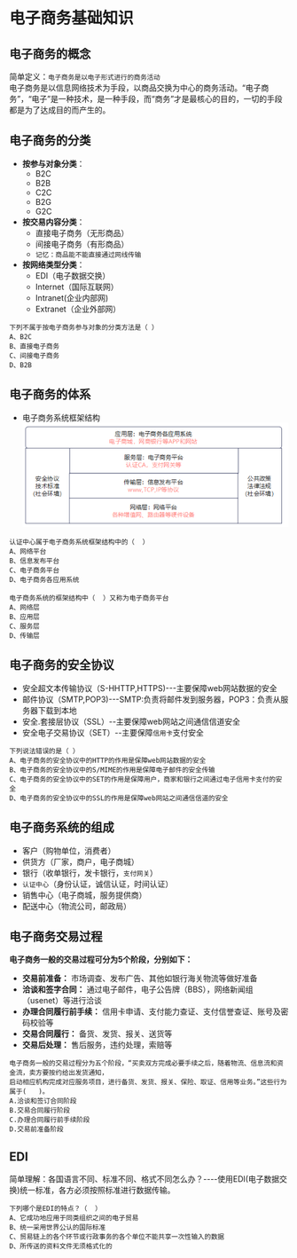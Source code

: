 # 电子商务基础知识
## 电子商务的概念
简单定义：`电子商务是以电子形式进行的商务活动`<br>
电子商务是以信息网络技术为手段，以商品交换为中心的商务活动。“电子商务”，“电子”是一种技术，是一种手段，而“商务”才是最核心的目的，一切的手段都是为了达成目的而产生的。

## 电子商务的分类
* **按参与对象分类**：
  - B2C
  - B2B
  - C2C
  - B2G
  - G2C
* **按交易内容分类**：
  - 直接电子商务（无形商品）
  - 间接电子商务（有形商品）
  -  `记忆：商品能不能直接通过网线传输`
* **按网络类型分类**：
  - EDI（电子数据交换）
  - Internet（国际互联网）
  - Intranet(企业内部网)
  - Extranet（企业外部网）<br>
```
下列不属于按电子商务参与对象的分类方法是（ ） 
A、B2C    
B、直接电子商务    
C、间接电子商务   
D、B2B
``` 
## 电子商务的体系
* 电子商务系统框架结构<br>
![框架结构](pic/电子商务系统框架结构.png)

```
认证中心属于电子商务系统框架结构中的（  ）
A、网络平台
B、信息发布平台
C、电子商务平台
D、电子商务各应用系统

电子商务系统的框架结构中（  ）又称为电子商务平台
A、网络层
B、应用层
C、服务层
D、传输层
```
## 电子商务的安全协议
* 安全超文本传输协议（S-HHTTP,HTTPS)---主要保障web网站数据的安全
* 邮件协议（SMTP,POP3)---SMTP:负责将邮件发到服务器，POP3：负责从服务器下载到本地
* 安全.套接层协议（SSL）--主要保障web网站之间通信信道安全
* 安全电子交易协议（SET）--主要保障`信用卡`支付安全
```
下列说法错误的是（ ）
A、电子商务的安全协议中的HTTP的作用是保障web网站数据的安全
B、电子商务的安全协议中的S/MIME的作用是保障电子邮件的安全传输
C、电子商务的安全协议中的SET的作用是保障用户，商家和银行之间通过电子信用卡支付的安全
D、电子商务的安全协议中的SSL的作用是保障web网站之间通信信道的安全
```
## 电子商务系统的组成
- 客户（购物单位，消费者）
- 供货方（厂家，商户，电子商城）
- 银行（收单银行，发卡银行，`支付网关`）
- `认证中心`（身份认证，诚信认证，时间认证）
- 销售中心（电子商城，服务提供商）
- 配送中心（物流公司，邮政局）

## 电子商务交易过程
**电子商务一般的交易过程可分为5个阶段，分别如下：**
* **交易前准备：** 市场调查、发布广告、其他如银行海关物流等做好准备
* **洽谈和签字合同：** 通过电子邮件，电子公告牌（BBS），网络新闻组（usenet）等进行洽谈
* **办理合同履行前手续：** 信用卡申请、支付能力查证、支付信誉查证、账号及密码校验等
* **交易合同履行：** 备货、发货、报关、送货等
* **交易后处理：** 售后服务，违约处理，索赔等
```
电子商务一般的交易过程分为五个阶段，“买卖双方完成必要手续之后，随着物流、信息流和资金流，卖方要按约给出发货通知，
启动相应机构完成对应服务项目，进行备货、发货、报关、保险、取证、信用等业务。”这些行为属于(   )。	
A.洽谈和签订合同阶段	
B.交易合同履行阶段	
C.办理合同履行前手续阶段
D.交易前准备阶段
```
## EDI
简单理解：各国语言不同、标准不同、格式不同怎么办？----使用EDI(电子数据交换)统一标准，各方必须按照标准进行数据传输。
```
下列哪个是EDI的特点？（  ）
A、它成功地应用于同类组织之间的电子贸易
B、统一采用世界公认的国际标准
C、贸易链上的各个环节或行政事务的各个单位不能共享一次性输入的数据
D、所传送的资料文件无须格式化的
```